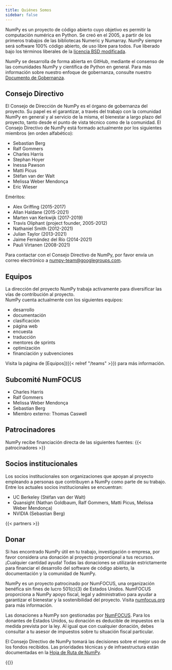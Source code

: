 ```yaml
---
title: Quiénes Somos
sidebar: false
---
```


NumPy es un proyecto de código abierto cuyo objetivo es permitir la computación numérica en Python. Se creó en el 2005, a partir de los primeros trabajos de las bibliotecas Numeric y Numarray. NumPy siempre será software 100% código abierto, de uso libre para todos. Fue liberado bajo los términos liberales de la [licencia BSD modificada](https://github.com/numpy/numpy/blob/main/LICENSE.txt).

NumPy se desarrolla de forma abierta en GitHub, mediante el consenso de las comunidades NumPy y científica de Python en general. Para más información sobre nuestro enfoque de gobernanza, consulte nuestro [Documento de Gobernanza](https://www.numpy.org/devdocs/dev/governance/index.html).


## Consejo Directivo

El Consejo de Dirección de NumPy es el órgano de gobernanza del proyecto. Su papel es el garantizar, a través del trabajo con la comunidad NumPy en general y al servicio de la misma, el bienestar a largo plazo del proyecto, tanto desde el punto de vista técnico como de la comunidad. El Consejo Directivo de NumPy está formado actualmente por los siguientes miembros (en orden alfabético):

- Sebastian Berg
- Ralf Gommers
- Charles Harris
- Stephan Hoyer
- Inessa Pawson
- Matti Picus
- Stéfan van der Walt
- Melissa Weber Mendonça
- Eric Wieser

Eméritos:

- Alex Griffing (2015-2017)
- Allan Haldane (2015-2021)
- Marten van Kerkwijk (2017-2019)
- Travis Oliphant (project founder, 2005-2012)
- Nathaniel Smith (2012-2021)
- Julian Taylor (2013-2021)
- Jaime Fernández del Río (2014-2021)
- Pauli Virtanen (2008-2021)

Para contactar con el Consejo Directivo de NumPy, por favor envía un correo electrónico a numpy-team@googlegroups.com.

## Equipos

La dirección del proyecto NumPy trabaja activamente para diversificar las vías de contribución al proyecto.<br> NumPy cuenta actualmente con los siguientes equipos:

- desarrollo
- documentación
- clasificación
- página web
- encuesta
- traducción
- mentores de sprints
- optimización
- financiación y subvenciones

Visita la página de [Equipos]({{< relref "/teams" >}}) para más información.

## Subcomité NumFOCUS

- Charles Harris
- Ralf Gommers
- Melissa Weber Mendonça
- Sebastian Berg
- Miembro externo: Thomas Caswell

## Patrocinadores

NumPy recibe financiación directa de las siguientes fuentes:
{{< patrocinadores >}}


## Socios institucionales

Los socios institucionales son organizaciones que apoyan al proyecto empleando a personas que contribuyen a NumPy como parte de su trabajo. Entre los actuales socios institucionales se encuentran:

- UC Berkeley (Stéfan van der Walt)
- Quansight (Nathan Goldbaum, Ralf Gommers, Matti Picus, Melissa Weber Mendonça)
- NVIDIA (Sebastian Berg)

{{< partners >}}


## Donar

Si has encontrado NumPy útil en tu trabajo, investigación o empresa, por favor considera una donación al proyecto proporcional a tus recursos. ¡Cualquier cantidad ayuda! Todas las donaciones se utilizarán estrictamente para financiar el desarrollo del software de código abierto, la documentación y la comunidad de NumPy.

NumPy es un proyecto patrocinado por NumFOCUS, una organización benéfica sin fines de lucro 501(c)(3) de Estados Unidos. NumFOCUS proporciona a NumPy apoyo fiscal, legal y administrativo para ayudar a garantizar el bienestar y la sostenibilidad del proyecto. Visita [numfocus.org](https://numfocus.org) para más información.

Las donaciones a NumPy son gestionadas por [NumFOCUS](https://numfocus.org). Para los donantes de Estados Unidos, su donación es deducible de impuestos en la medida prevista por la ley. Al igual que con cualquier donación, debes consultar a tu asesor de impuestos sobre tu situación fiscal particular.

El Consejo Directivo de NumPy tomará las decisiones sobre el mejor uso de los fondos recibidos. Las prioridades técnicas y de infraestructura están documentadas en la [Hoja de Ruta de NumPy](https://www.numpy.org/neps/index.html#roadmap).

{{<opencollective>}}

